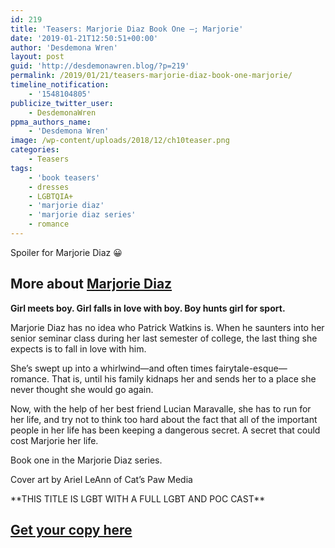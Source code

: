 ```yaml
---
id: 219
title: 'Teasers: Marjorie Diaz Book One –; Marjorie'
date: '2019-01-21T12:50:51+00:00'
author: 'Desdemona Wren'
layout: post
guid: 'http://desdemonawren.blog/?p=219'
permalink: /2019/01/21/teasers-marjorie-diaz-book-one-marjorie/
timeline_notification:
    - '1548104805'
publicize_twitter_user:
    - DesdemonaWren
ppma_authors_name:
    - 'Desdemona Wren'
image: /wp-content/uploads/2018/12/ch10teaser.png
categories:
    - Teasers
tags:
    - 'book teasers'
    - dresses
    - LGBTQIA+
    - 'marjorie diaz'
    - 'marjorie diaz series'
    - romance
---
```


Spoiler for Marjorie Diaz 😀

## More about [Marjorie Diaz](https://www.amazon.com/dp/B07FBWBDYR?ref_=pe_3052080_276849420)

**Girl meets boy. Girl falls in love with boy. Boy hunts girl for sport.**

Marjorie Diaz has no idea who Patrick Watkins is. When he saunters into her senior seminar class during her last semester of college, the last thing she expects is to fall in love with him.   
  
She’s swept up into a whirlwind—and often times fairytale-esque—romance. That is, until his family kidnaps her and sends her to a place she never thought she would go again.   
  
Now, with the help of her best friend Lucian Maravalle, she has to run for her life, and try not to think too hard about the fact that all of the important people in her life has been keeping a dangerous secret. A secret that could cost Marjorie her life.  
  
Book one in the Marjorie Diaz series.  
  
Cover art by Ariel LeAnn of Cat’s Paw Media  
  
\*\*THIS TITLE IS LGBT WITH A FULL LGBT AND POC CAST\*\*

## [Get your copy here](https://www.amazon.com/dp/B07FBWBDYR?ref_=pe_3052080_276849420)